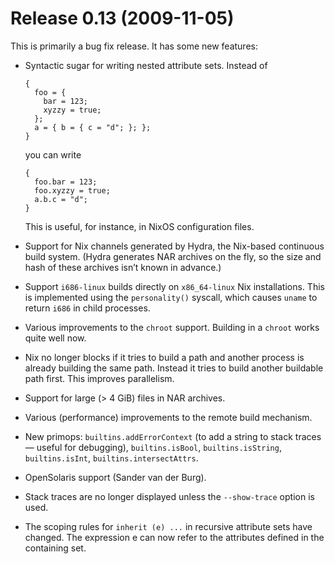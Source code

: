 # Release 0.13 (2009-11-05)

This is primarily a bug fix release. It has some new features:

  - Syntactic sugar for writing nested attribute sets. Instead of
    
        {
          foo = {
            bar = 123;
            xyzzy = true;
          };
          a = { b = { c = "d"; }; };
        }
    
    you can write
    
        {
          foo.bar = 123;
          foo.xyzzy = true;
          a.b.c = "d";
        }
    
    This is useful, for instance, in NixOS configuration files.

  - Support for Nix channels generated by Hydra, the Nix-based
    continuous build system. (Hydra generates NAR archives on the fly,
    so the size and hash of these archives isn’t known in advance.)

  - Support `i686-linux` builds directly on `x86_64-linux` Nix
    installations. This is implemented using the `personality()`
    syscall, which causes `uname` to return `i686` in child processes.

  - Various improvements to the `chroot` support. Building in a `chroot`
    works quite well now.

  - Nix no longer blocks if it tries to build a path and another process
    is already building the same path. Instead it tries to build another
    buildable path first. This improves parallelism.

  - Support for large (\> 4 GiB) files in NAR archives.

  - Various (performance) improvements to the remote build mechanism.

  - New primops: `builtins.addErrorContext` (to add a string to stack
    traces — useful for debugging), `builtins.isBool`,
    `builtins.isString`, `builtins.isInt`, `builtins.intersectAttrs`.

  - OpenSolaris support (Sander van der Burg).

  - Stack traces are no longer displayed unless the `--show-trace`
    option is used.

  - The scoping rules for `inherit
                    (e) ...` in recursive attribute sets have changed. The expression e
    can now refer to the attributes defined in the containing set.
